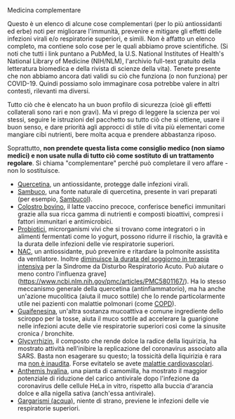 Medicina complementare

Questo è un elenco di alcune cose complementari (per lo più antiossidanti ed erbe) noti per migliorare l'immunità, prevenire e mitigare gli effetti delle infezioni virali e/o respiratorie superiori, e simili. Non è affatto un elenco completo, ma contiene solo cose per le quali abbiamo prove scientifiche. (Si noti che tutti i link puntano a PubMed, la U.S. National Institutes of Health's National Library of Medicine (NIH/NLM), l'archivio full-text gratuito della letteratura biomedica e della rivista di scienze della vita). Tenete presente che non abbiamo ancora dati validi su ciò che funziona (o non funziona) per COVID-19. Quindi possiamo solo immaginare cosa potrebbe valere in altri contesti, rilevanti ma diversi. 

Tutto ciò che è elencato ha un buon profilo di sicurezza (cioè gli effetti collaterali sono rari e non gravi). Ma vi prego di leggere la scienza per voi stessi, seguire le istruzioni del pacchetto su tutto ciò che si ottiene, usare il buon senso, e dare priorità agli approcci di stile di vita più elementari come mangiare cibi nutrienti, bere molta acqua e prendere abbastanza riposo.

Soprattutto, **non prendete questa lista come consiglio medico (non siamo medici) e non usate nulla di tutto ciò come sostituto di un trattamento regolare**. Si chiama "complementare" perché può completare il vero affare - non lo sostituisce. 

* [Quercetina](https://articles.mercola.com/sites/articles/archive/2018/02/26/quercetin-for-flu.aspx), un antiossidante, protegge dalle infezioni virali. 
* [Sambuco](https://www.ncbi.nlm.nih.gov/pmc/articles/PMC6124954/), una fonte naturale di quercetina, presente in vari preparati (per esempio, [Sambucol](https://www.amazon.de/dp/B005039D78/ref=sr_1_8?keywords=sambucol&qid=1584023224&sr=8-8)).
* [Colostro bovino](https://www.ncbi.nlm.nih.gov/pmc/articles/PMC6124954/), il latte vaccino precoce, conferisce benefici immunitari grazie alla sua ricca gamma di nutrienti e composti bioattivi, compresi i fattori immunitari e antimicrobici.
* [Probiotici](https://www.ncbi.nlm.nih.gov/pmc/articles/PMC6124954/), microrganismi vivi che si trovano come integratori o in alimenti fermentati come lo yogurt, possono ridurre il rischio, la gravità e la durata delle infezioni delle vie respiratorie superiori. 
* [NAC](https://www.ncbi.nlm.nih.gov/pmc/articles/PMC5937299/), un antiossidante, può prevenire e ritardare la polmonite assistita da ventilatore. Inoltre [diminuisce la durata del soggiorno in terapia intensiva](https://www.ncbi.nlm.nih.gov/pmc/articles/PMC5590037/) per la Sindrome da Disturbo Respiratorio Acuto. Può aiutare o meno contro l'influenza grave](https://www.ncbi.nlm.nih.gov/pmc/articles/PMC5801167/). Ha lo stesso meccanismo generale della quercetina (antinfiammatorio), ma ha anche un'azione mucolitica (aiuta il muco sottile) che lo rende particolarmente utile nei pazienti con malattie polmonari (come [COPD](https://www.ncbi.nlm.nih.gov/pmc/articles/PMC4245155/)). 
* [Guaifenesina](https://www.ncbi.nlm.nih.gov/pmc/articles/PMC5724298/), un'altra sostanza mucoattiva e comune ingrediente dello sciroppo per la tosse, aiuta il muco sottile ad accelerare la guarigione nelle infezioni acute delle vie respiratorie superiori così come la sinusite cronica / bronchite. 
* [Glycyrrhizin](https://www.ncbi.nlm.nih.gov/pubmed/12814717), il composto che rende dolce la radice della liquirizia, ha mostrato attività nell'inibire la replicazione del coronavirus associato alla SARS. Basta non esagerare su questo; la tossicità della liquirizia è rara ma [non è inaudita](https://emedicine.medscape.com/article/817578-clinical). Forse evitatelo se avete [malattie cardiovascolari](https://www.ncbi.nlm.nih.gov/pmc/articles/PMC6836258/). 
* [Anthemis hyalina](https://www.ncbi.nlm.nih.gov/pmc/articles/PMC3933739/), una pianta di camomilla, ha mostrato il maggior potenziale di riduzione del carico antivirale dopo l'infezione da coronavirus delle cellule HeLa in vitro, rispetto alla buccia d'arancia dolce e alla nigella sativa (anch'essa antivirale). 
* [Gargarismi (acqua)](https://www.ncbi.nlm.nih.gov/pubmed/16242593), niente di strano, previene le infezioni delle vie respiratorie superiori. 